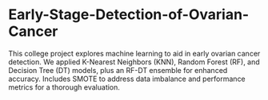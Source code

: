 # Early-Stage-Detection-of-Ovarian-Cancer
This college project explores machine learning to aid in early ovarian cancer detection. We applied K-Nearest Neighbors (KNN), Random Forest (RF), and Decision Tree (DT) models, plus an RF-DT ensemble for enhanced accuracy. Includes SMOTE to address data imbalance and performance metrics for a thorough evaluation.
